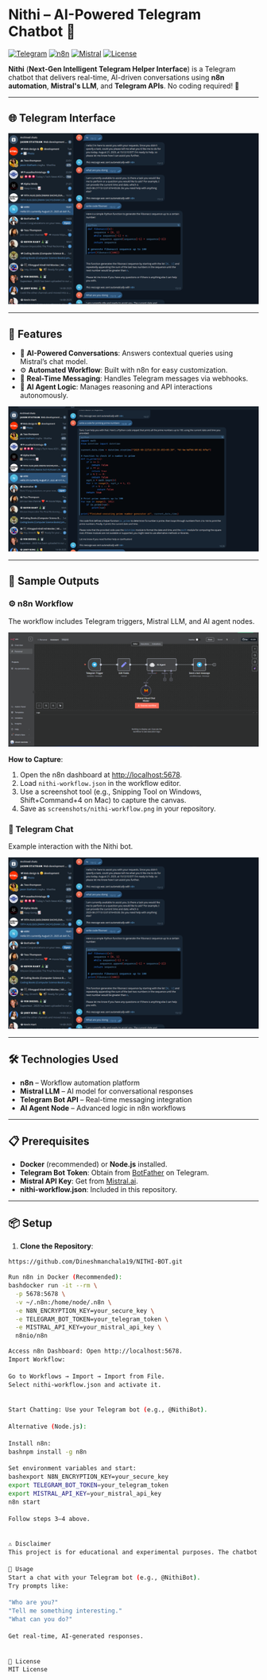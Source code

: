 # Nithi – AI-Powered Telegram Chatbot 🤖

[![Telegram](https://img.shields.io/badge/Platform-Telegram-blue)](https://telegram.org)
[![n8n](https://img.shields.io/badge/Automation-n8n-orange)](https://n8n.io)
[![Mistral](https://img.shields.io/badge/AI-Mistral%20Chat%20Model-purple)](https://mistral.ai)
[![License](https://img.shields.io/badge/License-MIT-yellow)](LICENSE)

**Nithi** (**Next-Gen Intelligent Telegram Helper Interface**) is a Telegram chatbot that delivers real-time, AI-driven conversations using **n8n automation**, **Mistral's LLM**, and **Telegram APIs**. No coding required! 🚀

---

## 🌐 Telegram Interface

![Nithi Telegram Chat](screenshots/1.png)

---

## 🚀 Features

- 🤖 **AI-Powered Conversations**: Answers contextual queries using Mistral’s chat model.
- ⚙️ **Automated Workflow**: Built with n8n for easy customization.
- 📡 **Real-Time Messaging**: Handles Telegram messages via webhooks.
- 🧠 **AI Agent Logic**: Manages reasoning and API interactions autonomously.


![Nithi Telegram Chat](screenshots/2.png)



---

## 🧪 Sample Outputs

### ⚙️ n8n Workflow
The workflow includes Telegram triggers, Mistral LLM, and AI agent nodes.

![Nithi Workflow](screenshots/4.png)

**How to Capture**:
1. Open the n8n dashboard at [http://localhost:5678](http://localhost:5678).
2. Load `nithi-workflow.json` in the workflow editor.
3. Use a screenshot tool (e.g., Snipping Tool on Windows, Shift+Command+4 on Mac) to capture the canvas.
4. Save as `screenshots/nithi-workflow.png` in your repository.

### 📱 Telegram Chat
Example interaction with the Nithi bot.

![Nithi Chat](screenshots/1.png)

---

## 🛠️ Technologies Used

- **n8n** – Workflow automation platform
- **Mistral LLM** – AI model for conversational responses
- **Telegram Bot API** – Real-time messaging integration
- **AI Agent Node** – Advanced logic in n8n workflows

---

## 📋 Prerequisites

- **Docker** (recommended) or **Node.js** installed.
- **Telegram Bot Token**: Obtain from [BotFather](https://t.me/BotFather) on Telegram.
- **Mistral API Key**: Get from [Mistral.ai](https://mistral.ai).
- **nithi-workflow.json**: Included in this repository.

---

## 📦 Setup

1. **Clone the Repository**:
 ```bash
 https://github.com/Dineshmanchala19/NITHI-BOT.git
 ```
```bash
Run n8n in Docker (Recommended):
bashdocker run -it --rm \
  -p 5678:5678 \
  -v ~/.n8n:/home/node/.n8n \
  -e N8N_ENCRYPTION_KEY=your_secure_key \
  -e TELEGRAM_BOT_TOKEN=your_telegram_token \
  -e MISTRAL_API_KEY=your_mistral_api_key \
  n8nio/n8n
```
```bash
Access n8n Dashboard: Open http://localhost:5678.
Import Workflow:

Go to Workflows → Import → Import from File.
Select nithi-workflow.json and activate it.


Start Chatting: Use your Telegram bot (e.g., @NithiBot).

Alternative (Node.js):

Install n8n:
bashnpm install -g n8n

Set environment variables and start:
bashexport N8N_ENCRYPTION_KEY=your_secure_key
export TELEGRAM_BOT_TOKEN=your_telegram_token
export MISTRAL_API_KEY=your_mistral_api_key
n8n start

Follow steps 3–4 above.


⚠️ Disclaimer
This project is for educational and experimental purposes. The chatbot’s responses depend on the Mistral LLM and user inputs. It is not intended for critical applications without further validation.

📌 Usage
Start a chat with your Telegram bot (e.g., @NithiBot).
Try prompts like:

"Who are you?"
"Tell me something interesting."
"What can you do?"

Get real-time, AI-generated responses.


📜 License
MIT License
```
